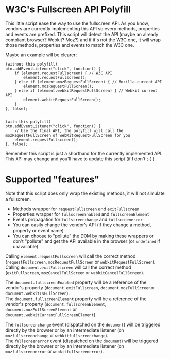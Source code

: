 # W3C's Fullscreen API Polyfill #

This little script ease the way to use the fullscreen API. As you know, vendors are currently implementing this API so every methods, properties and events are prefixed. This script will detect the API (maybe an already compliant browser? Webkit? Moz?) and if it's not the W3C one, it will wrap those methods, properties and events to match the W3C one.

Maybe an example will be clearer:

	(without this polyfill)
	btn.addEventListener("click", function() {
		if (element.requestFullscreen) { // W3C API
			element.requestFullscreen();
		} else if (element.mozRequestFullScreen) { // Mozilla current API
			element.mozRequestFullScreen();
		} else if (element.webkitRequestFullScreen) { // Webkit current API
			element.webkitRequestFullScreen();
		}
	}, false);


	(with this polyfill)
	btn.addEventListener("click", function() {
		// Use the final API, the polyfill will call the mozRequestFullScreen of webKitRequestFullScreen for you
		element.requestFullscreen();
	}, false);

Remember this script is just a shorthand for the currently implemented API. This API may change and you'll have to update this script (if I don't ;-) ).

# Supported "features" #

Note that this script does only wrap the existing methods, it will not simulate a fullscreen.

 * Methods wrapper for `requestFullscreen` and `exitFullscreen`
 * Properties wrapper for `fullscreenEnabled` and `fullscreenElement`
 * Events propagation for `fullscreenchange` and `fullscreenerror`
 * You can easily change the vendor's API (if they change a method, property or event name)
 * You can choose to "pollute" the DOM by making these wrappers or don't "pollute" and get the API available in the browser (or `undefined` if unavailable)

Calling `element.requestFullscreen` will call the correct method (`requestFullscreen`, `mozRequestFullScreen` or `webkitRequestFullScreen`).  
Calling `document.exitFullscreen` will call the correct method (`exitFullscreen`, `mozCancelFullScreen` or `webkitCancelFullScreen`).

The `document.fullscreenEnabled` property will be a reference of the vendor's property (`document.exitFullscreen`, `document.mozFullScreen`or `document.webkitIsFullScreen`).  
The `document.fullscreenElement` property will be a reference of the vendor's property (`document.fullscreenElement`, `document.mozFullScreenElement` or `document.webkitCurrentFullScreenElement`).

The `fullscreenchange` event (dispatched on the `document`) will be triggered directly by the browser or by an intermediate listener (on `mozfullscreenchange` or `webkitfullscreenchange`).  
The `fullscreenerror` event (dispatched on the `document`) will be triggered directly by the browser or by an intermediate listener (on `mozfullscreenerror` or `webkitfullscreenerror`).
